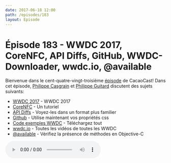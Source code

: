 ```yaml
---
date: 2017-06-18 12:00
path: /episodes/183
layout: Episode
---
```

# Épisode 183 - WWDC 2017, CoreNFC, API Diffs, GitHub, WWDC-Downloader, wwdc.io, @available
<p>Bienvenue dans le cent-quatre-vingt-troisième <a href="https://archive.org/download/cacaocast/cacaocast_183.mp3" title="CacaoCast Episode 183">épisode</a> de CacaoCast! Dans cet épisode, <a href="http://www.twitter.com/philippec" title="Philippe Casgrain sur Twitter">Philippe Casgrain</a> et <a href="http://www.twitter.com/philippeguitard" title="Philippe Guitard sur Twitter">Philippe Guitard</a> discutent des sujets suivants:</p>
<ul><li><a href="https://developer.apple.com/wwdc/" title="WWDC 2017">WWDC 2017</a> - WWDC 2017</li>
<li><a href="http://jamesonquave.com/blog/core-nfc-tutorial-for-nfc-on-ios-devices/" title="CoreNFC">CoreNFC</a> - Un tutoriel</li>
<li><a href="http://codeworkshop.net/objc-diff/sdkdiffs/" title="API Diffs">API Diffs</a> - Voyez-les dans un format plus familier</li>
<li><a href="https://twitter.com/ljharb/status/874849678453604353/" title="Github">Github</a> - Utilise maintenant vos propriétés css</li>
<li><a href="https://github.com/jfahrenkrug/WWDC-Downloader" title="Code exemples WWDC">Code exemples WWDC</a> - Téléchargez tout</li>
<li><a href="https://wwdc.io" title="wwdc.io">wwdc.io</a> - Toutes les vidéos de toutes les WWDC</li>
<li><a href="https://twitter.com/ayanonagon/status/872955391398641664" title="@available">@available</a> - Vérifiez la présence de méthodes en Objective-C</li>
</ul>
<p><audio controls><source src="https://archive.org/download/cacaocast/cacaocast_183.mp3" type="audio/mpeg"><source src="https://archive.org/download/cacaocast/cacaocast_183.mp3" type="audio/mp4">Votre navigateur ne supporte pas l'élément audio / Your browser does not support the audio element.</audio></p>
